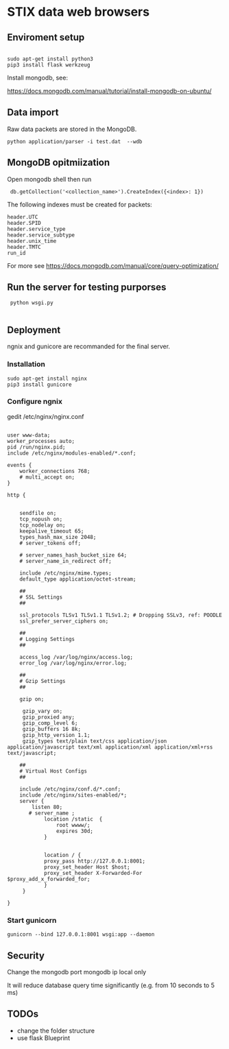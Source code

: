 # STIX data web browsers

## Enviroment setup


```

sudo apt-get install python3
pip3 install flask werkzeug 
```
Install mongodb, see:

 https://docs.mongodb.com/manual/tutorial/install-mongodb-on-ubuntu/
 
 
##  Data import

Raw data packets are stored in the MongoDB. 
```
python application/parser -i test.dat  --wdb
```

## MongoDB opitmiization

Open mongodb shell then run 
```
 db.getCollection('<collection_name>').CreateIndex({<index>: 1})
```
 The following indexes must be created for packets:
```
header.UTC
header.SPID
header.service_type
header.service_subtype
header.unix_time
header.TMTC
run_id

```
For more see https://docs.mongodb.com/manual/core/query-optimization/

 
## Run the server for testing purporses

```
 python wsgi.py
 
```

## Deployment

ngnix and gunicore are recommanded for the final server. 
### Installation
```
sudo apt-get install nginx
pip3 install gunicore
```

### Configure ngnix
gedit /etc/nginx/nginx.conf

```

user www-data;
worker_processes auto;
pid /run/nginx.pid;
include /etc/nginx/modules-enabled/*.conf;

events {
	worker_connections 768;
	# multi_accept on;
}

http {


	sendfile on;
	tcp_nopush on;
	tcp_nodelay on;
	keepalive_timeout 65;
	types_hash_max_size 2048;
	# server_tokens off;

	# server_names_hash_bucket_size 64;
	# server_name_in_redirect off;

	include /etc/nginx/mime.types;
	default_type application/octet-stream;

	##
	# SSL Settings
	##

	ssl_protocols TLSv1 TLSv1.1 TLSv1.2; # Dropping SSLv3, ref: POODLE
	ssl_prefer_server_ciphers on;

	##
	# Logging Settings
	##

	access_log /var/log/nginx/access.log;
	error_log /var/log/nginx/error.log;

	##
	# Gzip Settings
	##

	gzip on;

	 gzip_vary on;
	 gzip_proxied any;
	 gzip_comp_level 6;
	 gzip_buffers 16 8k;
	 gzip_http_version 1.1;
	 gzip_types text/plain text/css application/json application/javascript text/xml application/xml application/xml+rss text/javascript;

	##
	# Virtual Host Configs
	##

	include /etc/nginx/conf.d/*.conf;
	include /etc/nginx/sites-enabled/*;
	server {
	    listen 80;
	   # server_name ; 
			location /static  {
			    root wwww/;
			    expires 30d;
			}


		    location / {
			proxy_pass http://127.0.0.1:8001; 
			proxy_set_header Host $host;
			proxy_set_header X-Forwarded-For $proxy_add_x_forwarded_for;
		    }
	 }

}
```
### Start gunicorn

```
gunicorn --bind 127.0.0.1:8001 wsgi:app --daemon
```



## Security

Change the mongodb port 
mongodb ip local only




It will reduce database query time significantly (e.g. from 10 seconds to 5 ms)

## TODOs
 
 - change the folder structure
 - use flask Blueprint
